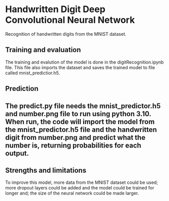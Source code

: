 # Handwritten Digit Deep Convolutional Neural Network
Recognition of handwritten digits from the MNIST dataset.

## Training and evaluation
The training and evalution of the model is done in the digitRecognition.ipynb file. This file also imports the dataset and saves the trained model to file called mnist_predictior.h5.

## Prediction
The predict.py file needs the mnist_predictor.h5 and number.png file to run using python 3.10. When run, the code will import the model from the mnist_predictor.h5 file and the handwritten digit from number.png and predict what the number is, returning probabilities for each output.
---
## Strengths and limitations
To improve this model, more data from the MNIST dataset could be used; more dropout layers could be added and the model could be trained for longer and; the size of the neural network could be made larger. 
